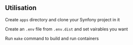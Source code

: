 ## Utilisation

Create `apps` directory and clone your Synfony project in it

Create an `.env` file from `.env.dist` and set vairables you want

Run `make` command to build and run containers